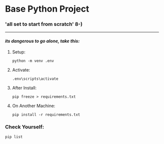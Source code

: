 # Base Python Project
### 'all set to start from scratch' 8-)
---

#### ___its dangerous to go alone, take this:___

1. Setup:
    ```
    python -m venv .env
    ```
2. Activate:
    ```
    .env\scripts\activate
    ```
3. After Install:
    ```
    pip freeze > requirements.txt
    ```
4. On Another Machine:
    ```
    pip install -r requirements.txt
    ```
    
### Check Yourself:
    pip list
